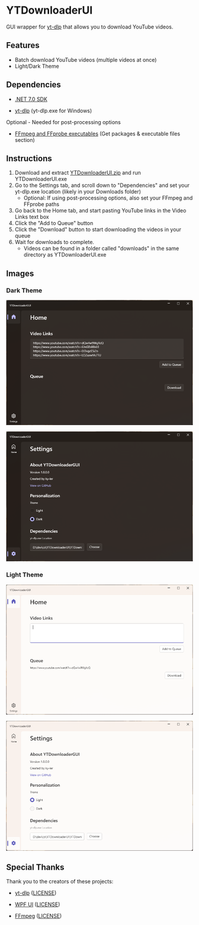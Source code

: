 # YTDownloaderUI

GUI wrapper for [yt-dlp](https://github.com/yt-dlp/yt-dlp) that allows you to download YouTube videos.

## Features

- Batch download YouTube videos (multiple videos at once)
- Light/Dark Theme

## Dependencies

- [.NET 7.0 SDK](https://dotnet.microsoft.com/en-us/download)

- [yt-dlp](https://github.com/yt-dlp/yt-dlp/releases/latest) (yt-dlp.exe for Windows)

Optional - Needed for post-processing options

- [FFmpeg and FFprobe executables](https://www.ffmpeg.org/download.html) (Get packages & executable files section)

## Instructions

1. Download and extract [YTDownloaderUI.zip](https://github.com/ky-ler/YTDownloaderUI/releases/latest/download/YTDownloaderUI.zip) and run YTDownloaderUI.exe
2. Go to the Settings tab, and scroll down to "Dependencies" and set your yt-dlp.exe location (likely in your Downloads folder)
   - Optional: If using post-processing options, also set your FFmpeg and FFprobe paths
3. Go back to the Home tab, and start pasting YouTube links in the Video Links text box
4. Click the "Add to Queue" button
5. Click the "Download" button to start downloading the videos in your queue
6. Wait for downloads to complete.
   - Videos can be found in a folder called "downloads" in the same directory as YTDownloaderUI.exe

## Images

### Dark Theme

![Main page - dark theme](https://github.com/ky-ler/YTDownloaderUI/raw/main/media/home_dark.png)

![Settings page - dark theme](https://github.com/ky-ler/YTDownloaderUI/raw/main/media/settings_dark.png)

### Light Theme

![Main page - light theme](https://github.com/ky-ler/YTDownloaderUI/raw/main/media/home_light.png)

![Settings page - light theme](https://github.com/ky-ler/YTDownloaderUI/raw/main/media/settings_light.png)

## Special Thanks

Thank you to the creators of these projects:

- [yt-dlp](https://github.com/yt-dlp/yt-dlp) ([LICENSE](https://github.com/yt-dlp/yt-dlp/blob/master/LICENSE))

- [WPF UI](https://github.com/lepoco/wpfui) ([LICENSE](https://github.com/lepoco/wpfui/blob/main/LICENSE))

- [FFmpeg](https://www.ffmpeg.org/) ([LICENSE](https://www.ffmpeg.org/legal.html))

